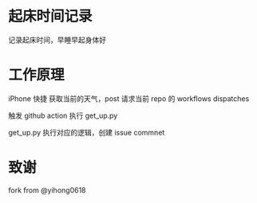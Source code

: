 # 起床时间记录
记录起床时间，早睡早起身体好


# 工作原理
iPhone 快捷 获取当前的天气，post 请求当前 repo 的 workflows dispatches

触发 github action 执行 get_up.py 

get_up.py 执行对应的逻辑，创建 issue commnet

# 致谢
fork from @yihong0618
